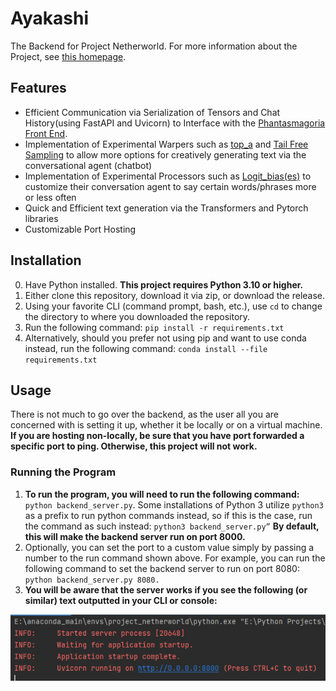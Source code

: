 # Ayakashi
The Backend for Project Netherworld. For more information about the Project, see [this homepage](https://github.com/Project-Netherworld).

## Features 
- Efficient Communication  via Serialization of Tensors and Chat History(using FastAPI and Uvicorn) to Interface with the [Phantasmagoria Front End](https://github.com/Project-Netherworld/Phantasmagoria).
- Implementation of Experimental Warpers such as [top_a](https://github.com/BlinkDL/RWKV-LM/tree/4cb363e5aa31978d801a47bc89d28e927ab6912e#the-top-a-sampling-method) and [Tail Free Sampling](https://www.trentonbricken.com/Tail-Free-Sampling/) to allow more options for creatively generating text via the conversational agent (chatbot)  
- Implementation of Experimental Processors such as [Logit_bias(es)](https://help.openai.com/en/articles/5247780-using-logit-bias-to-alter-token-probability-with-the-openai-api) to customize their conversation agent to say certain words/phrases more or less often
- Quick and Efficient text generation via the Transformers and Pytorch libraries 
- Customizable Port Hosting

## Installation 
0. Have Python installed. **This project requires Python 3.10 or higher.**
1. Either clone this repository, download it via zip, or download the release. 
2. Using your favorite CLI (command prompt, bash, etc.), use `cd` to change the directory to where you downloaded the repository.
3.  Run the following command: 
`pip install -r requirements.txt`
4. Alternatively, should you prefer not using pip and want to use conda instead, run the following command: 
`conda install --file requirements.txt`

## Usage
There is not much to go over the backend, as the user all you are concerned with is setting it up, whether it be locally or on a virtual machine. **If you are hosting non-locally, be sure that you have port forwarded a specific port to ping. Otherwise, this project will not work.**

### Running the Program
1. **To run the program, you will need to run the following command:**
`python backend_server.py`. Some installations of Python 3 utilize `python3` as a prefix to run python commands instead, so if this is the case, run the command as such instead:
`python3 backend_server.py”`
**By default, this will make the backend server run on port 8000.**
2.  Optionally, you can set the port to a custom value simply by passing a number to the run command shown above. For example, you can run the following command to set the backend server to run on port 8080: 
`python backend_server.py 8080.`
3. **You will be aware that the server works if you see the following (or similar) text outputted in your CLI or console:**

![An image showing the Uvicorn/Backend server setup. The most important message here is: "Uvicorn running on http://0.0.0.0:8000 where 8000 can be whatever port number you set it to.](https://raw.githubusercontent.com/Project-Netherworld/.github/main/images/image29.png)
